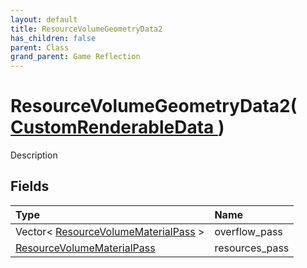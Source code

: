 ```yaml
---
layout: default
title: ResourceVolumeGeometryData2
has_children: false
parent: Class
grand_parent: Game Reflection
---
```

# ResourceVolumeGeometryData2( [ CustomRenderableData ](/docs/game-reflection/classes/custom_renderable_data) )
Description 

## Fields

| Type | Name |
|:-------------|:--------------|
| Vector< [ResourceVolumeMaterialPass](/docs/game-reflection/classes/resource_volume_material_pass) > | overflow_pass |
| [ResourceVolumeMaterialPass](/docs/game-reflection/classes/resource_volume_material_pass) | resources_pass |

